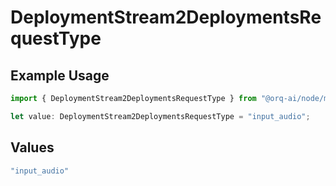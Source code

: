 # DeploymentStream2DeploymentsRequestType

## Example Usage

```typescript
import { DeploymentStream2DeploymentsRequestType } from "@orq-ai/node/models/operations";

let value: DeploymentStream2DeploymentsRequestType = "input_audio";
```

## Values

```typescript
"input_audio"
```